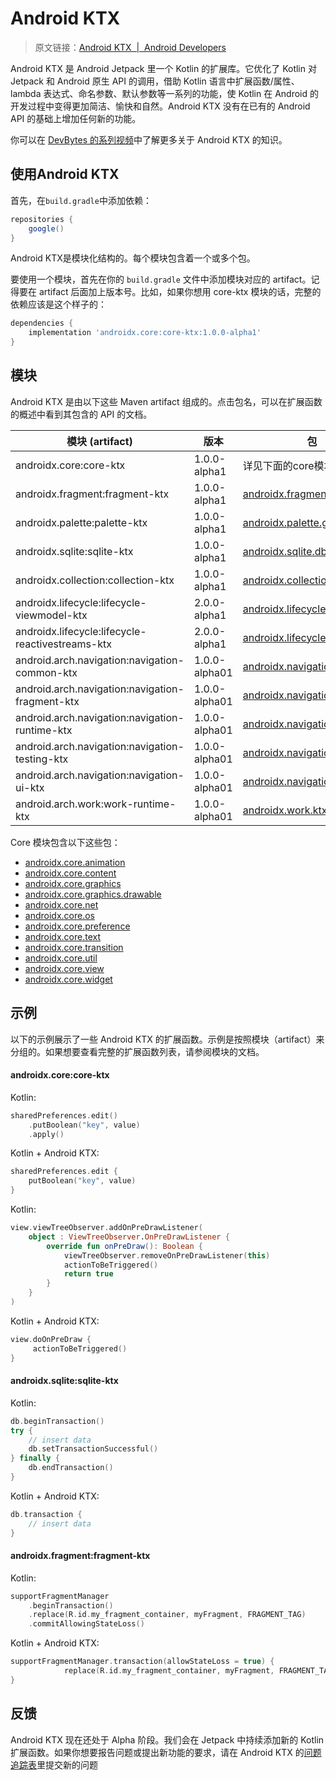 # Android KTX
> 原文链接：[Android KTX  |  Android Developers](https://developer.android.com/kotlin/ktx)  

Android KTX 是 Android Jetpack 里一个 Kotlin 的扩展库。它优化了 Kotlin 对 Jetpack 和 Android 原生 API 的调用，借助 Kotlin 语言中扩展函数/属性、lambda 表达式、命名参数、默认参数等一系列的功能，使 Kotlin 在 Android 的开发过程中变得更加简洁、愉快和自然。Android KTX 没有在已有的 Android API 的基础上增加任何新的功能。

你可以在 [DevBytes 的系列视频](https://www.youtube.com/watch?v=r_19VZ0xRO8&feature=youtu.be "DevBytes 的系列视频")中了解更多关于 Android KTX 的知识。

## 使用Android KTX
首先，在`build.gradle`中添加依赖：
```gradle
repositories {
    google()
}
```

Android KTX是模块化结构的。每个模块包含着一个或多个包。

要使用一个模块，首先在你的 `build.gradle` 文件中添加模块对应的 artifact。记得要在 artifact 后面加上版本号。比如，如果你想用 core-ktx 模块的话，完整的依赖应该是这个样子的：
```gradle
dependencies {
    implementation 'androidx.core:core-ktx:1.0.0-alpha1'
}
```
## 模块
Android KTX 是由以下这些 Maven artifact 组成的。点击包名，可以在扩展函数的概述中看到其包含的 API 的文档。

| 模块 (artifact)  | 版本  |  包 |
| ------------ | ------------ | ------------ |
| androidx.core:core-ktx  | 1.0.0-alpha1  |  详见下面的core模块包列表 |
| androidx.fragment:fragment-ktx  | 1.0.0-alpha1  |  [androidx.fragment.graphics](https://developer.android.com/reference/kotlin/androidx/fragment/app/package-summary#extension-functions-summary "androidx.fragment.graphics") |
|  androidx.palette:palette-ktx | 1.0.0-alpha1  | [androidx.palette.graphics](https://developer.android.com/reference/kotlin/androidx/palette/graphics/package-summary#extension-functions-summary "androidx.palette.graphics")  |
|androidx.sqlite:sqlite-ktx | 1.0.0-alpha1  |  [androidx.sqlite.db](https://developer.android.com/reference/kotlin/androidx/sqlite/db/package-summary#extension-functions-summary "androidx.sqlite.db") |
|  androidx.collection:collection-ktx |  1.0.0-alpha1 | [androidx.collection](https://developer.android.com/reference/kotlin/androidx/collection/package-summary#extension-functions-summary "androidx.collection")  |
|  androidx.lifecycle:lifecycle-viewmodel-ktx | 2.0.0-alpha1  |  [androidx.lifecycle](https://developer.android.com/reference/kotlin/androidx/lifecycle/package-summary#extension-functions-summary "androidx.lifecycle") |
| androidx.lifecycle:lifecycle-reactivestreams-ktx  | 2.0.0-alpha1  | [androidx.lifecycle](https://developer.android.com/reference/kotlin/androidx/lifecycle/package-summary#extension-functions-summary "androidx.lifecycle")  |
| android.arch.navigation:navigation-common-ktx  |1.0.0-alpha01|  [androidx.navigation](https://developer.android.com/reference/kotlin/androidx/navigation/package-summary#extension-functions-summary "androidx.navigation") |
|  android.arch.navigation:navigation-fragment-ktx | 1.0.0-alpha01  | [androidx.navigation.fragment](https://developer.android.com/reference/kotlin/androidx/navigation/fragment/package-summary#extension-functions-summary "androidx.navigation.fragment")   |
|android.arch.navigation:navigation-runtime-ktx   | 1.0.0-alpha01  |  [androidx.navigation](https://developer.android.com/reference/kotlin/androidx/navigation/package-summary#extension-functions-summary "androidx.navigation")  |
|android.arch.navigation:navigation-testing-ktx | 1.0.0-alpha01  |  [androidx.navigation.testing](https://developer.android.com/reference/kotlin/androidx/navigation/testing/package-summary#extension-functions-summary "androidx.navigation.testing")  |
| android.arch.navigation:navigation-ui-ktx  |  1.0.0-alpha01 | [androidx.navigation.ui](https://developer.android.com/reference/kotlin/androidx/navigation/ui/package-summary#extension-functions-summary "androidx.navigation.ui")   |
|android.arch.work:work-runtime-ktx |  1.0.0-alpha01 |[ androidx.work.ktx](https://developer.android.com/reference/kotlin/androidx/work/ktx/package-summary#extension-functions-summary " androidx.work.ktx")   |  |



Core 模块包含以下这些包：
- [androidx.core.animation](https://developer.android.com/reference/kotlin/androidx/core/animation/package-summary#extension-functions-summary "androidx.core.animation")
- [androidx.core.content](https://developer.android.com/reference/kotlin/androidx/core/content/package-summary#extension-functions-summary "androidx.core.content")
- [androidx.core.graphics](https://developer.android.com/reference/kotlin/androidx/core/graphics/package-summary#extension-functions-summary "androidx.core.graphics")
- [androidx.core.graphics.drawable](https://developer.android.com/reference/kotlin/androidx/core/graphics/drawable/package-summary#extension-functions-summary "androidx.core.graphics.drawable")
- [androidx.core.net](https://developer.android.com/reference/kotlin/androidx/core/net/package-summary#extension-functions-summary "androidx.core.net")
- [androidx.core.os](https://developer.android.com/reference/kotlin/androidx/core/os/package-summary#extension-functions-summary "androidx.core.os")
- [androidx.core.preference](https://developer.android.com/reference/kotlin/androidx/core/preference/package-summary#extension-functions-summary "androidx.core.preference")
- [androidx.core.text](https://developer.android.com/reference/kotlin/androidx/core/text/package-summary#extension-functions-summary "androidx.core.text")
- [androidx.core.transition](https://developer.android.com/reference/kotlin/androidx/core/transition/package-summary#extension-functions-summary "androidx.core.transition")
- [androidx.core.util](https://developer.android.com/reference/kotlin/androidx/core/util/package-summary#extension-functions-summary "androidx.core.util")
- [androidx.core.view](https://developer.android.com/reference/kotlin/androidx/core/view/package-summary#extension-functions-summary "androidx.core.view")
- [androidx.core.widget](https://developer.android.com/reference/kotlin/androidx/core/widget/package-summary#extension-functions-summary "androidx.core.widget")

## 示例
以下的示例展示了一些 Android KTX 的扩展函数。示例是按照模块（artifact）来分组的。如果想要查看完整的扩展函数列表，请参阅模块的文档。
#### androidx.core:core-ktx
Kotlin:
```kotlin
sharedPreferences.edit()
    .putBoolean("key", value)
    .apply()
```

Kotlin + Android KTX:
```kotlin
sharedPreferences.edit {
    putBoolean("key", value)
}
```

Kotlin:
```kotlin
view.viewTreeObserver.addOnPreDrawListener(
    object : ViewTreeObserver.OnPreDrawListener {
        override fun onPreDraw(): Boolean {
            viewTreeObserver.removeOnPreDrawListener(this)
            actionToBeTriggered()
            return true
        }
    }
)
```

Kotlin + Android KTX:
```kotlin
view.doOnPreDraw {
     actionToBeTriggered()
}
```
#### androidx.sqlite:sqlite-ktx
Kotlin:
```kotlin
db.beginTransaction()
try {
    // insert data
    db.setTransactionSuccessful()
} finally {
    db.endTransaction()
}
```

Kotlin + Android KTX:
```kotlin
db.transaction {
    // insert data
}
```

#### androidx.fragment:fragment-ktx
Kotlin:
```kotlin
supportFragmentManager
    .beginTransaction()
    .replace(R.id.my_fragment_container, myFragment, FRAGMENT_TAG)
    .commitAllowingStateLoss()
```
Kotlin + Android KTX:
```kotlin
supportFragmentManager.transaction(allowStateLoss = true) {
            replace(R.id.my_fragment_container, myFragment, FRAGMENT_TAG)
}
```

## 反馈
Android KTX 现在还处于 Alpha 阶段。我们会在 Jetpack 中持续添加新的 Kotlin 扩展函数。如果你想要报告问题或提出新功能的要求，请在 Android KTX 的[问题追踪表](https://issuetracker.google.com/issues/new?component=396204&template=1082185 "问题追踪表")里提交新的问题
